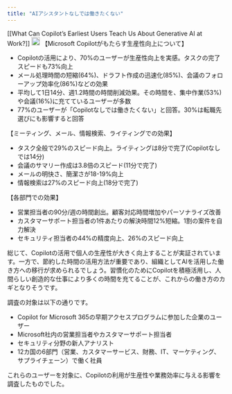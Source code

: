 ```yaml
---
title: "AIアシスタントなしでは働きたくない"
---
```


[[What Can Copilot’s Earliest Users Teach Us About Generative AI at Work?]]
<img src='https://scrapbox.io/api/pages/nishio/claude/icon' alt='claude.icon' height="19.5"/>
【Microsoft Copilotがもたらす生産性向上について】
- Copilotの活用により、70%のユーザーが生産性向上を実感。タスクの完了スピードも73%向上
- メール処理時間の短縮(64%)、ドラフト作成の迅速化(85%)、会議のフォローアップ効率化(86%)などの効果
- 平均して1日14分、週1.2時間の時間削減効果。その時間を、集中作業(53%)や会議(16%)に充てているユーザーが多数
- 77%のユーザーが「Copilotなしでは働きたくない」と回答。30%は転職先選びにも影響すると回答

【ミーティング、メール、情報検索、ライティングでの効果】
- タスク全般で29%のスピード向上。ライティングは8分で完了(Copilotなしでは14分)
- 会議のサマリー作成は3.8倍のスピード(11分で完了)
- メールの明快さ、簡潔さが18-19%向上
- 情報検索は27%のスピード向上(18分で完了)

【各部門での効果】
- 営業担当者の90分/週の時間創出。顧客対応時間増加やパーソナライズ改善
- カスタマーサポート担当者の1件あたりの解決時間12%短縮。1割の案件を自力解決
- セキュリティ担当者の44%の精度向上、26%のスピード向上

総じて、Copilotの活用で個人の生産性が大きく向上することが実証されています。一方で、節約した時間の活用方法が重要であり、組織としてAIを活用した働き方への移行が求められるでしょう。習慣化のためにCopilotを積極活用し、人間らしい創造的な仕事により多くの時間を充てることが、これからの働き方のカギとなりそうです。


調査の対象は以下の通りです。
- Copilot for Microsoft 365の早期アクセスプログラムに参加した企業のユーザー
- Microsoft社内の営業担当者やカスタマーサポート担当者
- セキュリティ分野の新人アナリスト
- 12カ国の6部門（営業、カスタマーサービス、財務、IT、マーケティング、サプライチェーン）で働く社員

これらのユーザーを対象に、Copilotの利用が生産性や業務効率に与える影響を調査したものでした。